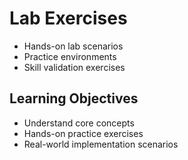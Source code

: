 # Lab Exercises
- Hands-on lab scenarios
- Practice environments
- Skill validation exercises

## Learning Objectives
- Understand core concepts
- Hands-on practice exercises
- Real-world implementation scenarios
